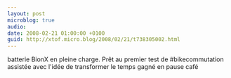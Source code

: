 ```yaml
---
layout: post
microblog: true
audio: 
date: 2008-02-21 01:00:00 +0100
guid: http://xtof.micro.blog/2008/02/21/t738305002.html
---
```

batterie BionX en pleine charge. Prêt au premier test de #bikecommutation assistée avec l'idée de transformer le temps gagné en pause café
